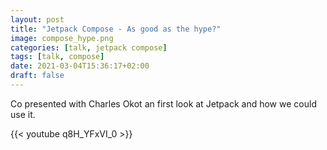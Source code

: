 ```yaml
---
layout: post
title: "Jetpack Compose - As good as the hype?"
image: compose_hype.png
categories: [talk, jetpack compose]
tags: [talk, compose]
date: 2021-03-04T15:36:17+02:00
draft: false
---
```


Co presented with Charles Okot an first look at Jetpack and how we could use it.

{{< youtube q8H_YFxVI_0 >}}
